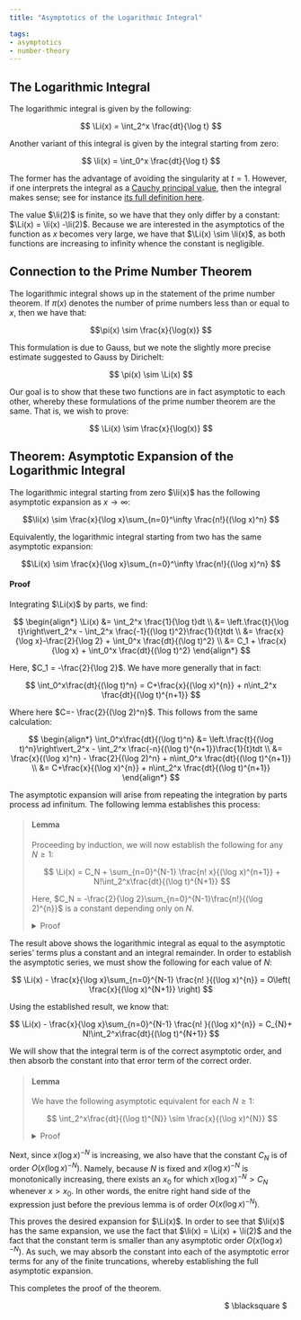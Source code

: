 ```yaml
---
title: "Asymptotics of the Logarithmic Integral"

tags:
- asymptotics
- number-theory
---
```


$$
\newcommand{\Li}{\text{Li}}
\newcommand{\li}{\text{li}}
$$

## The Logarithmic Integral

The logarithmic integral is given by the following:

$$ \Li(x) = \int_2^x \frac{dt}{\log t} $$

Another variant of this integral is given by the integral starting from zero:

$$ \li(x) = \int_0^x \frac{dt}{\log t} $$

The former has the advantage of avoiding the singularity at $t=1$. However, if one interprets the integral as a [Cauchy principal value](https://mathworld.wolfram.com/CauchyPrincipalValue.html), then the integral makes sense; see for instance [its full definition here](https://mathworld.wolfram.com/LogarithmicIntegral.html). 

The value $\li(2)$ is finite, so we have that they only differ by a constant: $\Li(x) = \li(x) -\li(2)$. Because we are interested in the asymptotics of the function as $x$ becomes very large, we have that $\Li(x) \sim \li(x)$, as both functions are increasing to infinity whence the constant is negligible. 

## Connection to the Prime Number Theorem

The logarithmic integral shows up in the statement of the prime number theorem. If $\pi(x)$ denotes the number of prime numbers less than or equal to $x$, then we have that:

$$\pi(x) \sim \frac{x}{\log(x)} $$

This formulation is due to Gauss, but we note the slightly more precise estimate suggested to Gauss by Dirichelt:

$$ \pi(x) \sim \Li(x) $$

Our goal is to show that these two functions are in fact asymptotic to each other, whereby these formulations of the prime number theorem are the same. That is, we wish to prove:

$$ \Li(x) \sim \frac{x}{\log(x)} $$

## Theorem: Asymptotic Expansion of the Logarithmic Integral

The logarithmic integral starting from zero $\li(x)$ has the following asymptotic expansion as $x\to\infty$:

$$\li(x) \sim \frac{x}{\log x}\sum_{n=0}^\infty \frac{n!}{(\log x)^n} $$

Equivalently, the logarithmic integral starting from two has the same asymptotic expansion:

$$\Li(x) \sim \frac{x}{\log x}\sum_{n=0}^\infty \frac{n!}{(\log x)^n} $$

#### Proof

Integrating $\Li(x)$ by parts, we find:

$$ \begin{align*} 
    \Li(x)  &= \int_2^x \frac{1}{\log t}dt \\
            &= \left.\frac{t}{\log t}\right\vert_2^x - \int_2^x \frac{-1}{(\log t)^2}\frac{1}{t}tdt \\
            &= \frac{x}{\log x}-\frac{2}{\log 2} + \int_0^x \frac{dt}{(\log t)^2} \\
            &= C_1 + \frac{x}{\log x} + \int_0^x \frac{dt}{(\log t)^2}
\end{align*} $$

Here, $C_1 = -\frac{2}{\log 2}$. We have more generally that in fact:

$$ \int_0^x\frac{dt}{(\log t)^n} = C+\frac{x}{(\log x)^{n}} + n\int_2^x \frac{dt}{(\log t)^{n+1}} $$

Where here $C=- \frac{2}{(\log 2)^n}$. This follows from the same calculation:

$$ \begin{align*} 
    \int_0^x\frac{dt}{(\log t)^n}  
        &= \left.\frac{t}{(\log t)^n}\right\vert_2^x - \int_2^x \frac{-n}{(\log t)^{n+1}}\frac{1}{t}tdt \\
        &= \frac{x}{(\log x)^n} - \frac{2}{(\log 2)^n} + n\int_0^x \frac{dt}{(\log t)^{n+1}} \\
        &= C+\frac{x}{(\log x)^{n}} + n\int_2^x \frac{dt}{(\log t)^{n+1}} 
\end{align*} $$

The asymptotic expansion will arise from repeating the integration by parts process ad infinitum. The following lemma establishes this process:

> #### Lemma 
> Proceeding by induction, we will now establish the following for any $N\geq 1$:
> 
> $$ \Li(x) =  C_N + \sum_{n=0}^{N-1} \frac{n! x}{(\log x)^{n+1}} + N!\int_2^x\frac{dt}{(\log t)^{N+1}} $$
> 
> Here, $C_N = -\frac{2}{\log 2}\sum_{n=0}^{N-1}\frac{n!}{(\log 2)^{n}}$ is a constant depending only on $N$.
> <details>
> <summary>Proof</summary>
> The base case with $N=1$ is exactly the first integration by parts we have performed above. So, we may suppose that the formula holds for a given value of $N$ and seek to show that the proposition holds for the next value $N+1$. To that end, starting from the $N^{\text{th}}$ expression we assume to hold, we compute:
> 
> $$ \begin{align*} 
>     \Li(x) &= C_N + \sum_{n=0}^{N-1} \frac{n!\, x}{(\log x)^{n+1}} + N!\int_2^x\frac{dt}{(\log t)^{N+1}} \\
>         &= C_N +\sum_{n=0}^{N-1} \frac{n!\, x}{(\log x)^{n+1}} + N!\left( \frac{x}{(\log x)^{N+1}}-\frac{2}{(\log 2)^{N+1}} + (N+1)\int_2^x \frac{dt}{(\log t)^{N+2}}  \right) \\ 
>         &= C_N-\frac{2\,N!}{(\log 2)^{N+1}} +\sum_{n=0}^{N-1} \frac{n!\, x}{(\log x)^{n+1}} + \frac{N!\,x}{(\log x)^{N+1}} + (N+1)!\int_2^x \frac{dt}{(\log t)^{N+2}}  \\
>         &= -\frac{2}{\log 2}\sum_{n=0}^{N-1}\frac{n!}{(\log 2)^{n}}-\frac{2\,N!}{(\log 2)^{N+1}} +\sum_{n=0}^{N} \frac{n!\, x}{(\log x)^{n+1}} + (N+1)!\int_2^x \frac{dt}{(\log t)^{N+2}} \\
>         &= -\frac{2}{\log 2}\sum_{n=0}^{N}\frac{n!}{(\log 2)^{n}} +\sum_{n=0}^{N} \frac{n!\, x}{(\log x)^{n+1}} + (N+1)!\int_2^x \frac{dt}{(\log t)^{N+2}} \\
>         &= C_{N+1} +\sum_{n=0}^{N} \frac{n!\, x}{(\log x)^{n+1}} + (N+1)!\int_2^x \frac{dt}{(\log t)^{N+2}}
> \end{align*} $$
> 
> Here, $C_{N+1} = -\frac{2}{\log 2}\sum_{n=0}^{N}\frac{n!}{(\log 2)^{n}} $.
> 
> Thus, the first expression holds, and whenever the $N^{\text{th}}$ expression holds, the $(N+1)^{\text{st}}$ expression holds as well. Thus by induction, the claim holds for any $N\geq 1$.
> 
> <div style="text-align: right; margin:1vw">$ \blacksquare $</div>
> </details>

<!-- As a corollary of the lemma, if follows also that for each $N\geq 1$:

$$ \Li(x) = \li(x)-\li(2) = \sum_{n=0}^{N-1} \frac{n! x}{(\log x)^{n+1}} + N!\int_0^x\frac{dt}{(\log t)^{N+1}} $$ -->

The result above shows the logarithmic integral as equal to the asymptotic series' terms plus a constant and an integral remainder. In order to establish the asymptotic series, we must show the following for each value of $N$: 

$$ \Li(x) - \frac{x}{\log x}\sum_{n=0}^{N-1} \frac{n! }{(\log x)^{n}} = O\left( \frac{x}{(\log x)^{N+1}} \right) $$

Using the established result, we know that: 

$$ \Li(x) - \frac{x}{\log x}\sum_{n=0}^{N-1} \frac{n! }{(\log x)^{n}} =  C_{N}+ N!\int_2^x\frac{dt}{(\log t)^{N+1}} $$

We will show that the integral term is of the correct asymptotic order, and then absorb the constant into that error term of the correct order.

> #### Lemma
> 
> We have the following asymptotic equivalent for each $N\geq 1$:
> 
> $$ \int_2^x\frac{dt}{(\log t)^{N}} \sim \frac{x}{(\log x)^{N}} $$
>
> <details>
> <summary>Proof</summary>
> 
> The statement is equivalent to showing that the below limit evaluates to one. By making use of L'Hospital's rule (twice total), we observe:
>
> $$ \begin{align*}
>     \lim_{x\to\infty} \cfrac{ \int_2^x\cfrac{dt}{(\log t)^N} }{ \cfrac{x}{(\log x)^N} } 
>         &= \lim_{x\to\infty} \cfrac{ \frac{1}{(\log x)^N} }{ \cfrac{(\log x)^N - Nx(\log x)^{N-1}x^{-1} }{(\log x)^{2N}} } \\
>         &= \lim_{x\to\infty} \cfrac{ (\log x)^N }{ (\log x)^N - N(\log x)^{N-1}  } \\
>         &= \lim_{x\to\infty} \cfrac{\log x}{\log x -N} \\
>         &= 1
> \end{align*} $$
> 
> This proves the desired asymptotic equivalence. 
> <div style="text-align: right; margin:1vw">$ \blacksquare $</div>
> </details>

Next, since $x(\log x)^{-N}$ is increasing, we also have that the constant $C_N$ is of order $O(x(\log x)^{-N})$. Namely, because $N$ is fixed and $x(\log x)^{-N}$ is monotonically increasing, there exists an $x_0$ for which $x(\log x)^{-N} > C_N$ whenever $x>x_0$. In other words, the enitre right hand side of the expression just before the previous lemma is of order $O(x(\log x)^{-N})$. 

This proves the desired expansion for $\Li(x)$. In order to see that $\li(x)$ has the same expansion, we use the fact that $\li(x) = \Li(x) + \li(2)$ and the fact that the constant term is smaller than any asymptotic order $O(x(\log x)^{-N})$. As such, we may absorb the constant into each of the asymptotic error terms for any of the finite truncations, whereby establishing the full asymptotic expansion. 

This completes the proof of the theorem. 
<div style="text-align: right; margin:1vw">$ \blacksquare $</div>

